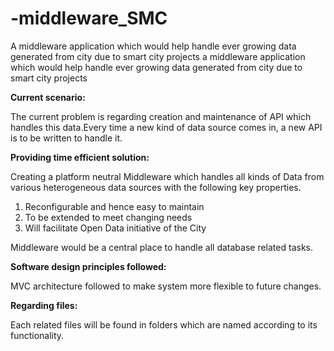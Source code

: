 # -middleware_SMC
 A middleware application which would help handle ever growing data generated from city due to smart city projects a middleware application which would help handle ever growing data generated from city due to smart city projects

**Current scenario:**

The current problem is regarding creation and maintenance of API which handles this data.Every time a new kind of data source comes in, a new API is to be written to handle it.

**Providing time efficient solution:**

Creating a platform neutral Middleware which handles all kinds of Data from various heterogeneous data sources with the following key properties.

1. Reconfigurable and hence easy to maintain
2. To be extended to meet changing needs
3. Will facilitate Open Data initiative of the City

Middleware would be a central place to handle all database related tasks.

**Software design principles followed:**

MVC architecture followed to make system more flexible to future changes.

**Regarding files:**

Each related files will be found in folders which are named according to its functionality.
